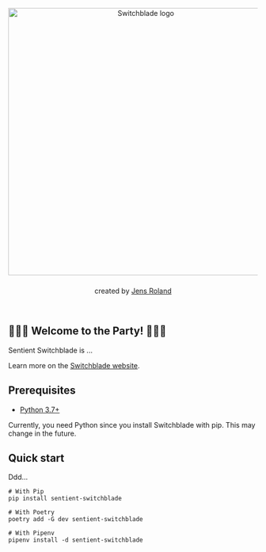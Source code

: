 <!-- markdownlint-disable first-line-h1 line-length no-inline-html -->
<p align="center">
  <a href="https://kegstand.dev/switchblade">
    <img src="https://kegstand.dev/switchblade/assets/switchblade-logotype.png" width="540px" alt="Switchblade logo" />
  </a>
</p>

<h3 align="center"></h3>
<p align="center">created by <a href="https://jensroland.com/">Jens Roland</a></p>

<br />

## 🥂💃🕺 Welcome to the Party! 🥂💃🕺

Sentient Switchblade is ...

Learn more on the [Switchblade website](https://kegstand.dev/switchblade/).

## Prerequisites

- [Python 3.7+](https://www.python.org/downloads/)

Currently, you need Python since you install Switchblade with pip. This may change in the future.

## Quick start

Ddd...

```shell
# With Pip
pip install sentient-switchblade

# With Poetry
poetry add -G dev sentient-switchblade

# With Pipenv
pipenv install -d sentient-switchblade
```
